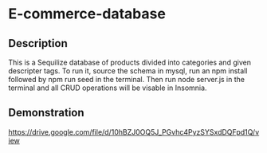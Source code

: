# E-commerce-database

## Description
This is a Sequilize database of products divided into categories and given descripter tags. To run it, source the schema in mysql, run an npm install followed by npm run seed in the terminal. Then run node server.js in the terminal and all CRUD operations will be visable in Insomnia. 

## Demonstration
https://drive.google.com/file/d/10hBZJ0OQ5J_PGvhc4PyzSYSxdDQFpd1Q/view
